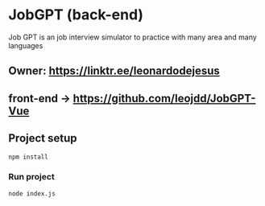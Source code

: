 # JobGPT (back-end)
Job GPT is an job interview simulator to practice with many area and many languages

## Owner: https://linktr.ee/leonardodejesus

## front-end -> https://github.com/leojdd/JobGPT-Vue

## Project setup
```
npm install
```

### Run project
```
node index.js
```
